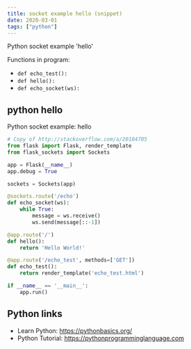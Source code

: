 ```yaml
---
title: socket example hello (snippet)
date: 2020-03-01
tags: ["python"]
---
```

Python socket example 'hello'

Functions in program: 
* `def echo_test():`
* `def hello():`
* `def echo_socket(ws):`

## python hello

Python socket example: hello

```python
# Copy of http://stackoverflow.com/a/20104705
from flask import Flask, render_template
from flask_sockets import Sockets

app = Flask(__name__)
app.debug = True

sockets = Sockets(app)

@sockets.route('/echo')
def echo_socket(ws):
    while True:
        message = ws.receive()
        ws.send(message[::-1])

@app.route('/')
def hello():
    return 'Hello World!'

@app.route('/echo_test', methods=['GET'])
def echo_test():
    return render_template('echo_test.html')

if __name__ == '__main__':
    app.run()


```

## Python links

- Learn Python: https://pythonbasics.org/
- Python Tutorial: https://pythonprogramminglanguage.com

